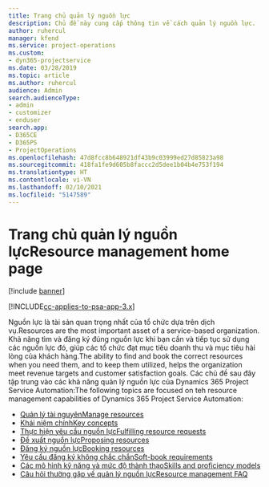 ```yaml
---
title: Trang chủ quản lý nguồn lực
description: Chủ đề này cung cấp thông tin về cách quản lý nguồn lực.
author: ruhercul
manager: kfend
ms.service: project-operations
ms.custom:
- dyn365-projectservice
ms.date: 03/28/2019
ms.topic: article
ms.author: ruhercul
audience: Admin
search.audienceType:
- admin
- customizer
- enduser
search.app:
- D365CE
- D365PS
- ProjectOperations
ms.openlocfilehash: 47d8fcc8b648921df43b9c03999ed27d85823a98
ms.sourcegitcommit: 418fa1fe9d605b8faccc2d5dee1b04b4e753f194
ms.translationtype: HT
ms.contentlocale: vi-VN
ms.lasthandoff: 02/10/2021
ms.locfileid: "5147589"
---
```

# <a name="resource-management-home-page"></a><span data-ttu-id="0f24e-103">Trang chủ quản lý nguồn lực</span><span class="sxs-lookup"><span data-stu-id="0f24e-103">Resource management home page</span></span>

[!include [banner](../includes/psa-now-project-operations.md)]

[!INCLUDE[cc-applies-to-psa-app-3.x](../includes/cc-applies-to-psa-app-3x.md)]

<span data-ttu-id="0f24e-104">Nguồn lực là tài sản quan trọng nhất của tổ chức dựa trên dịch vụ.</span><span class="sxs-lookup"><span data-stu-id="0f24e-104">Resources are the most important asset of a service-based organization.</span></span> <span data-ttu-id="0f24e-105">Khả năng tìm và đăng ký đúng nguồn lực khi bạn cần và tiếp tục sử dụng các nguồn lực đó, giúp các tổ chức đạt mục tiêu doanh thu và mục tiêu hài lòng của khách hàng.</span><span class="sxs-lookup"><span data-stu-id="0f24e-105">The ability to find and book the correct resources when you need them, and to keep them utilized, helps the organization meet revenue targets and customer satisfaction goals.</span></span> <span data-ttu-id="0f24e-106">Các chủ đề sau đây tập trung vào các khả năng quản lý nguồn lực của Dynamics 365 Project Service Automation:</span><span class="sxs-lookup"><span data-stu-id="0f24e-106">The following topics are focused on teh resource management capabilities of Dynamics 365 Project Service Automation:</span></span>

- [<span data-ttu-id="0f24e-107">Quản lý tài nguyên</span><span class="sxs-lookup"><span data-stu-id="0f24e-107">Manage resources</span></span>](manage-resources.md)
- [<span data-ttu-id="0f24e-108">Khái niệm chính</span><span class="sxs-lookup"><span data-stu-id="0f24e-108">Key concepts</span></span>](reports-key-concepts.md)
- [<span data-ttu-id="0f24e-109">Thực hiện yêu cầu nguồn lực</span><span class="sxs-lookup"><span data-stu-id="0f24e-109">Fulfilling resource requests</span></span>](resource-management-fulfill-requests.md)
- [<span data-ttu-id="0f24e-110">Đề xuất nguồn lực</span><span class="sxs-lookup"><span data-stu-id="0f24e-110">Proposing resources</span></span>](resource-management-propose-resources.md)
- [<span data-ttu-id="0f24e-111">Đăng ký nguồn lực</span><span class="sxs-lookup"><span data-stu-id="0f24e-111">Booking resources</span></span>](resource-management-book-resources-scheduleboard.md)
- [<span data-ttu-id="0f24e-112">Yêu cầu đăng ký không chắc chắn</span><span class="sxs-lookup"><span data-stu-id="0f24e-112">Soft-book requirements</span></span>](resource-management-softbook-requirements.md)
- [<span data-ttu-id="0f24e-113">Các mô hình kỹ năng và mức độ thành thạo</span><span class="sxs-lookup"><span data-stu-id="0f24e-113">Skills and proficiency models</span></span>](resource-management-skills-proficiency.md)
- [<span data-ttu-id="0f24e-114">Câu hỏi thường gặp về quản lý nguồn lực</span><span class="sxs-lookup"><span data-stu-id="0f24e-114">Resource management FAQ</span></span>](resource-management-faq.md)
